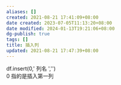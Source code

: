 ```yaml
---
aliases: []
created: 2021-08-21 17:41:09+08:00
date created: 2023-07-05T11:13:20+08:00
date modified: 2024-01-13T19:21:06+08:00
dg-publish: true
tags: []
title: 插入列
updated: 2021-08-21 17:47:39+08:00
---
```


df.insert(0,' 列名 ','')  
0 指的是插入第一列